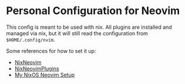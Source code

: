 # Personal Configuration for Neovim

This config is meant to be used with nix.
All plugins are installed and managed via nix, but it will still read the configuration from `$HOME/.config/nvim`.


Some references for how to set it up:
- [NixNeovim](https://github.com/NixNeovim/NixNeovim)
- [NixNeovimPlugins](https://github.com/NixNeovim/NixNeovimPlugins)
- [My NixOS Neovim Setup](https://github.com/lwndhrst/nixos/blob/main/modules/neovim/default.nix)
